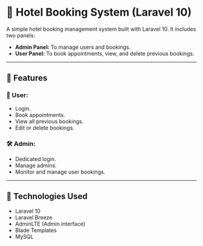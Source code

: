 # 🏨 Hotel Booking System (Laravel 10)

A simple hotel booking management system built with Laravel 10. It includes two panels:

- **Admin Panel:** To manage users and bookings.
- **User Panel:** To book appointments, view, and delete previous bookings.

---

## 📌 Features

### 👤 User:
- Login.
- Book appointments.
- View all previous bookings.
- Edit or delete bookings.

### 🛠️ Admin:
- Dedicated login.
- Manage admins.
- Monitor and manage user bookings.

---

## 🔧 Technologies Used

- Laravel 10
- Laravel Breeze
- AdminLTE (Admin interface)
- Blade Templates
- MySQL
